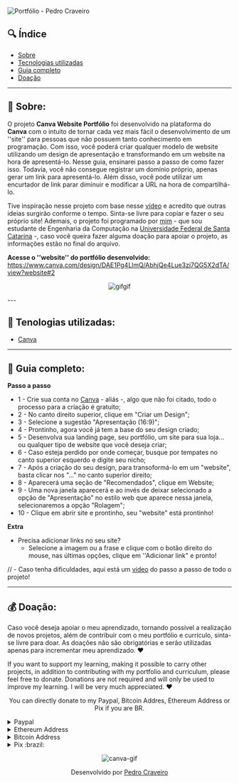 
![Portfólio - Pedro Craveiro](https://user-images.githubusercontent.com/79882049/149388564-0027a4c7-d05c-4472-afff-7e50b5b2981d.png)

## 🔍 Índice
- [Sobre](#-sobre)
- [Tecnologias utilizadas](#-tecnologia-utilizada)
- [Guia completo](#-guia-completo)
- [Doação](#-doação)

---

## 📑 Sobre:

O projeto **Canva Website Portfólio** foi desenvolvido na plataforma do **Canva** com o intuito de tornar cada vez mais fácil o desenvolvimento de um ''site'' para pessoas que não possuem tanto conhecimento em programação. Com isso, você poderá criar qualquer modelo de website utilizando um design de apresentação e transformando em um website na hora de apresentá-lo. Nesse guia, ensinarei passo a passo de como fazer isso. Todavia, você não consegue registrar um domínio próprio, apenas gerar um link para apresentá-lo. Além disso, você pode utilizar um encurtador de link parar diminuir e modificar a URL na hora de compartilhá-lo.

Tive inspiração nesse projeto com base nesse [vídeo](https://vm.tiktok.com/ZML1sWtY6/) e acredito que outras ideias surgirão conforme o tempo. Sinta-se livre para copiar e fazer o seu próprio site! Ademais, o projeto foi programado por [mim](https://www.linkedin.com/in/pecraveiro) - que sou estudante de Engenharia da Computação na [Universidade Federal de Santa Catarina](https://ufsc.br/) -, caso você queira fazer alguma doação para apoiar o projeto, as informações estão no final do arquivo. 

**Acesse o ''website'' do portfólio desenvolvido:** https://www.canva.com/design/DAE1Pg4LlmQ/AbhjQe4Lue3zj7QG5X2dTA/view?website#2
<div align="center"> 
  
![gifgif](https://user-images.githubusercontent.com/79882049/149547876-022cd91a-4310-4e10-9eea-2d3c22a57509.gif)

</div> 
---


## 📑 Tenologias utilizadas:

- [Canva](canva.com/pt_br/)

---

## 📑 Guia completo:

**Passo a passo**
  - 1 - Crie sua conta no [Canva](canva.com/pt_br/) - aliás -, algo que não foi citado, todo o processo para a criação é gratuito;
  - 2 - No canto direito superior, clique em "Criar um Design";
  - 3 - Selecione a sugestão "Apresentação (16:9)";
  - 4 - Prontinho, agora você já tem a base do seu design criado;
  - 5 - Desenvolva sua landing page, seu portfólio, um site para sua loja... ou qualquer tipo de website que você deseja criar;
  - 6 - Caso esteja perdido por onde começar, busque por tempates no canto superior esquerdo e digite seu nicho;
  - 7 - Após a criação do seu design, para transoformá-lo em um "website", basta clicar nos "..." no canto superior direito;
  - 8 - Aparecerá uma seção de "Recomendados", clique em Website;
  - 9 - Uma nova janela aparecerá e ao invés de deixar selecionado a opção de "Apresentação" no estilo web que aparece nessa janela, selecionaremos a opção "Rolagem";
  - 10 - Clique em abrir site e prontinho, seu "website" está prontinho!


**Extra**

- Precisa adicionar links no seu site?
  - Selecione a imagem ou a frase e clique com o botão direito do mouse, nas últimas opções, clique em ''Adicionar link" e pronto!

// - Caso tenha dificuldades, aqui está um [vídeo]() do passo a passo de todo o projeto!

---

## 💰 Doação:

Caso você deseja apoiar o meu aprendizado, tornando possível a realização de novos projetos, além de contribuir com o meu portfólio e currículo, sinta-se livre para doar. As doações não são obrigatórias e serão utilizadas apenas para incrementar meu aprendizado. ❤️ 

If you want to support my learning, making it possible to carry other projects, in addition to contributing with my portfolio and curriculum, please feel free to donate. Donations are not required and will only be used to improve my learning. I will be very much appreciated. ❤️ 

<p align="center">You can directly donate to my Paypal, Bitcoin Addres, Ethereum Address or Pix if you are BR.</p>

<details>
  <summary>Paypal</summary>
    
  ```
  https://www.paypal.com/donate/?hosted_button_id=GU7G48HXEEXXE
  ```
</details>

<details>
  <summary>Ethereum Address</summary>
    
  ```
  0x76E8b1257BedD02bC38E476F296123fCecEA83E4
  ```
</details>

<details>
  <summary>Bitcoin Address</summary>
    
  ```
  14jRUvJEEQsdg9TSQ7gH5FJJGjt3aBc3yh
  ```
</details>

<details>
  <summary>Pix :brazil:</summary>
    
  ```
  da938ec7-d485-418b-8dcc-8a2fc11f9531
  ```
</details>

<div align="center"> 

![canva-gif](https://user-images.githubusercontent.com/79882049/149388976-cfe74f30-0f55-4625-9bd1-1bd04fdff9f1.gif)

 
</div>

<p align="center">Desenvolvido por <a href ="https://www.linkedin.com/in/pecraveiro/">Pedro Craveiro</a></p>
